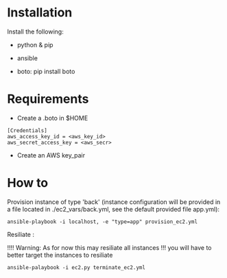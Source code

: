 # Installation
Install the following:

 - python & pip

 - ansible

 - boto: pip install boto

# Requirements
  - Create a .boto in $HOME
```
[Credentials]
aws_access_key_id = <aws_key_id>
aws_secret_access_key = <aws_secr>
```
- Create an AWS key_pair

# How to

Provision instance of type 'back' (instance configuration will be provided in a file located in ./ec2_vars/back.yml, see the default provided file app.yml):
``` shell
ansible-playbook -i localhost, -e "type=app" provision_ec2.yml
```

Resiliate :

!!!! Warning: As for now this may resiliate all instances !!! you will have to better target the instances to resiliate 

```shell
ansible-palaybook -i ec2.py terminate_ec2.yml

```
